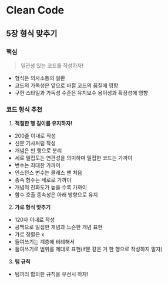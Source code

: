 # Clean Code

## 5장 형식 맞추기

### 핵심

> 일관성 있는 코드를 작성하자!

- 형식은 의사소통의 일환
- 코드의 가독성은 앞으로 바뀔 코드의 품질에 영향
- 구현 스타일과 가독성 수준은 유지보수 용이성과 확장성에 영향

### 코드 형식 추천

1. **적절한 행 길이를 유지하자!**

- 200줄 이내로 작성
- 신문 기사처럼 작성
- 개념은 빈 행으로 분리
- 세로 밀집도는 연관성을 의미하며 밀접한 코드는 가까이
- 변수는 최대한 가까이
- 인스턴스 변수는 클래스 맨 처음
- 종속 함수는 세로로 가까이
- 개념적 친화도가 높을 수록 가까이
- 함수 호출 종속성은 아래 방향으로 유지

2. **가로 형식 맞추기**

- 120자 이내로 작성
- 공백으로 밀접한 개념과 느슨한 개념 표현
- 가로 정렬은 x
- 들여쓰기는 계층에 비례해서
- 들여쓰기로 범위를 제대로 표현(if문 같은 거 한 행으로 작성하지 말자)

3. **팀 규칙**

- 팀끼리 합의한 규칙을 우선시 하자!
